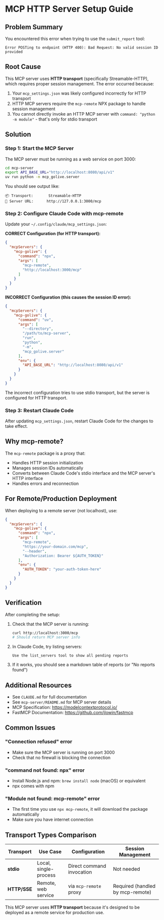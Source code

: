 # MCP HTTP Server Setup Guide

## Problem Summary

You encountered this error when trying to use the `submit_report` tool:

```
Error POSTing to endpoint (HTTP 400): Bad Request: No valid session ID provided
```

## Root Cause

This MCP server uses **HTTP transport** (specifically Streamable-HTTP), which requires proper session management. The error occurred because:

1. Your `mcp_settings.json` was likely configured incorrectly for HTTP transport
2. HTTP MCP servers require the `mcp-remote` NPX package to handle session management
3. You cannot directly invoke an HTTP MCP server with `command: "python -m module"` - that's only for stdio transport

## Solution

### Step 1: Start the MCP Server

The MCP server must be running as a web service on port 3000:

```bash
cd mcp-server
export API_BASE_URL="http://localhost:8080/api/v1"
uv run python -m mcp_golive.server
```

You should see output like:
```
📦 Transport:       Streamable-HTTP
🔗 Server URL:      http://127.0.0.1:3000/mcp
```

### Step 2: Configure Claude Code with mcp-remote

Update your `~/.config/claude/mcp_settings.json`:

**CORRECT Configuration (for HTTP transport):**

```json
{
  "mcpServers": {
    "mcp-golive": {
      "command": "npx",
      "args": [
        "mcp-remote",
        "http://localhost:3000/mcp"
      ]
    }
  }
}
```

**INCORRECT Configuration (this causes the session ID error):**

```json
{
  "mcpServers": {
    "mcp-golive": {
      "command": "uv",
      "args": [
        "--directory",
        "/path/to/mcp-server",
        "run",
        "python",
        "-m",
        "mcp_golive.server"
      ],
      "env": {
        "API_BASE_URL": "http://localhost:8080/api/v1"
      }
    }
  }
}
```

The incorrect configuration tries to use stdio transport, but the server is configured for HTTP transport.

### Step 3: Restart Claude Code

After updating `mcp_settings.json`, restart Claude Code for the changes to take effect.

## Why mcp-remote?

The `mcp-remote` package is a proxy that:
- Handles HTTP session initialization
- Manages session IDs automatically
- Converts between Claude Code's stdio interface and the MCP server's HTTP interface
- Handles errors and reconnection

## For Remote/Production Deployment

When deploying to a remote server (not localhost), use:

```json
{
  "mcpServers": {
    "mcp-golive": {
      "command": "npx",
      "args": [
        "mcp-remote",
        "https://your-domain.com/mcp",
        "--header",
        "Authorization: Bearer ${AUTH_TOKEN}"
      ],
      "env": {
        "AUTH_TOKEN": "your-auth-token-here"
      }
    }
  }
}
```

## Verification

After completing the setup:

1. Check that the MCP server is running:
   ```bash
   curl http://localhost:3000/mcp
   # Should return MCP server info
   ```

2. In Claude Code, try listing servers:
   ```
   Use the list_servers tool to show all pending reports
   ```

3. If it works, you should see a markdown table of reports (or "No reports found")

## Additional Resources

- See `CLAUDE.md` for full documentation
- See `mcp-server/README.md` for MCP server details
- MCP Specification: https://modelcontextprotocol.io/
- FastMCP Documentation: https://github.com/jlowin/fastmcp

## Common Issues

### "Connection refused" error
- Make sure the MCP server is running on port 3000
- Check that no firewall is blocking the connection

### "command not found: npx" error
- Install Node.js and npm: `brew install node` (macOS) or equivalent
- npx comes with npm

### "Module not found: mcp-remote" error
- The first time you use `npx mcp-remote`, it will download the package automatically
- Make sure you have internet connection

## Transport Types Comparison

| Transport | Use Case | Configuration | Session Management |
|-----------|----------|---------------|-------------------|
| **stdio** | Local, single-process | Direct command invocation | Not needed |
| **HTTP/SSE** | Remote, web service | via `mcp-remote` proxy | Required (handled by mcp-remote) |

This MCP server uses **HTTP transport** because it's designed to be deployed as a remote service for production use.
